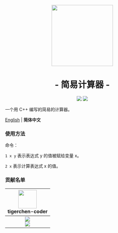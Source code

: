 <p align="center">
<img src="https://ren-yc.github.io/assets/ClassTools/EC.png" width="200">
</p>

<h1 align="center">- 简易计算器 -</h1>

<p align="center">
<img src="https://img.shields.io/github/v/release/class-tools/Easy-Calculator.svg?logo=iCloud">
<img src="https://img.shields.io/badge/support-Windows-blue?logo=Windows">
</p>

一个用 C++ 编写的简易的计算器。

[English](./README.md) | **简体中文**

### 使用方法

命令：

`1 x y` 表示表达式 y 的值被赋给变量 x。

`2 x` 表示计算表达式 x 的值。

### 贡献名单

| <img src="https://avatars.githubusercontent.com/u/67366523?v=4" width="60px"></br> tigerchen-coder |
| :---: |
| ![](https://shields.io/badge/Coding-green?logo=visual-studio-code&style=for-the-badge)<br>![](https://shields.io/badge/BugTester-yellow?logo=open-bug-bounty&style=for-the-badge) |